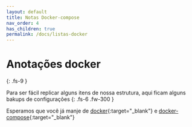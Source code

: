 ```yaml
---
layout: default
title: Notas Docker-compose
nav_order: 4
has_children: true
permalink: /docs/listas-docker
---
```


# Anotações docker
{: .fs-9 }

Para ser fácil replicar alguns itens de nossa estrutura, aqui ficam alguns bakups de configurações
{: .fs-6 .fw-300 }

Esperamos que você já manje de [docker](https://docs.docker.com/engine/install/){:target="_blank"} e [docker-compose](https://docs.docker.com/compose/install/){:target="_blank"}

